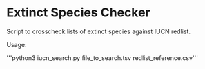 # Extinct Species Checker
Script to crosscheck lists of extinct species against IUCN redlist. 

Usage:

'''python3 iucn_search.py file_to_search.tsv redlist_reference.csv'''

